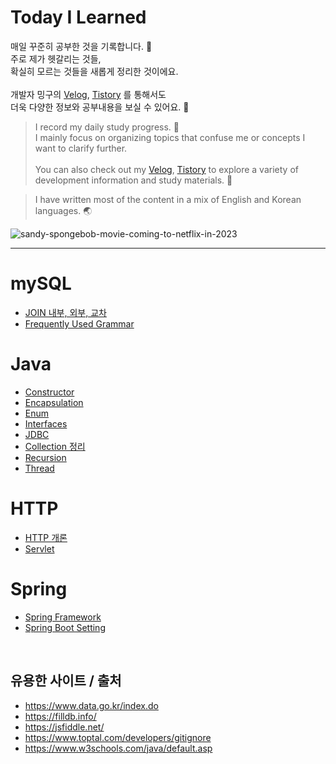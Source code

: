 # Today I Learned

매일 꾸준히 공부한 것을 기록합니다. 🌱 <br> 
주로 제가 헷갈리는 것들, <br> 
확실히 모르는 것들을 새롭게 정리한 것이에요.
<br> <br>
개발자 밍구의 [Velog](https://velog.io/@codingmingu), [Tistory](https://julie-mingu.tistory.com/) 를 통해서도 <br>
더욱 다양한 정보와 공부내용을 보실 수 있어요. 📖

>I record my daily study progress. 🌱 <br>
I mainly focus on organizing topics that confuse me or concepts I want to clarify further. <br> <br>
You can also check out my [Velog](https://velog.io/@codingmingu), [Tistory](https://julie-mingu.tistory.com/)  to explore a variety of development information and study materials. 📖

> I have written most of the content in a mix of English and Korean languages. 🌏 

![sandy-spongebob-movie-coming-to-netflix-in-2023](https://github.com/julie-min/TIL/assets/130271406/ab4d59fc-a3e1-47d9-8a11-d7b6789e6ad6)

****
# mySQL
- [JOIN 내부, 외부, 교차](#3.JOIN)
- [Frequently Used Grammar](#MySQL_grammar)

# Java
- [Constructor](#Constructor)
- [Encapsulation](#Encapsulation)
- [Enum](#Enum)
- [Interfaces](#Interface)
- [JDBC](#JDBC)
- [Collection 정리](#List_Array_Set)
- [Recursion](#Recursion)
- [Thread](#Thread)

# HTTP
- [HTTP 개론](#1.HTTP)
- [Servlet](#2.Servlet)
  
# Spring
- [Spring Framework](#1.Spring-Framework)
- [Spring Boot Setting](#2.Spring-Boot-Setting)

<br>

## 유용한 사이트 / 출처
- https://www.data.go.kr/index.do
- https://filldb.info/
- https://jsfiddle.net/
- https://www.toptal.com/developers/gitignore
- https://www.w3schools.com/java/default.asp 
